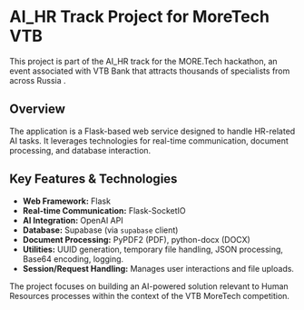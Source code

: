 # AI_HR Track Project for MoreTech VTB

This project is part of the AI_HR track for the MORE.Tech hackathon, an event associated with VTB Bank that attracts thousands of specialists from across Russia .

## Overview
The application is a Flask-based web service designed to handle HR-related AI tasks. It leverages technologies for real-time communication, document processing, and database interaction.

## Key Features & Technologies

*   **Web Framework:** Flask
*   **Real-time Communication:** Flask-SocketIO
*   **AI Integration:** OpenAI API
*   **Database:** Supabase (via `supabase` client)
*   **Document Processing:** PyPDF2 (PDF), python-docx (DOCX)
*   **Utilities:** UUID generation, temporary file handling, JSON processing, Base64 encoding, logging.
*   **Session/Request Handling:** Manages user interactions and file uploads.

The project focuses on building an AI-powered solution relevant to Human Resources processes within the context of the VTB MoreTech competition.
